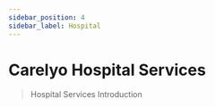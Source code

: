 ```yaml
---
sidebar_position: 4
sidebar_label: Hospital
---
```

# Carelyo Hospital Services

> Hospital Services Introduction
